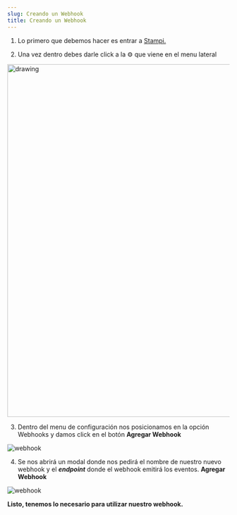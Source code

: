 ```yaml
---
slug: Creando un Webhook
title: Creando un Webhook
---
```


1. Lo primero que debemos hacer es entrar a [Stampi.](https://getstampi.com/)

2. Una vez dentro debes darle click a la ⚙️ que viene en el menu lateral
  
 <img src="/img/configuracion.png" alt="drawing" width="800"/>

3. Dentro del menu de configuración nos posicionamos en la opción Webhooks y damos click en el botón 
    **Agregar Webhook**

 <img src="/img/webhook.png" alt="webhook"/>

4. Se nos abrirá un modal donde nos pedirá el nombre de nuestro nuevo webhook y el ***endpoint*** donde el webhook emitirá los eventos.
    **Agregar Webhook**

 <img src="/img/modalWebhook.png" alt="webhook"/>


**Listo, tenemos lo necesario para utilizar nuestro webhook.**